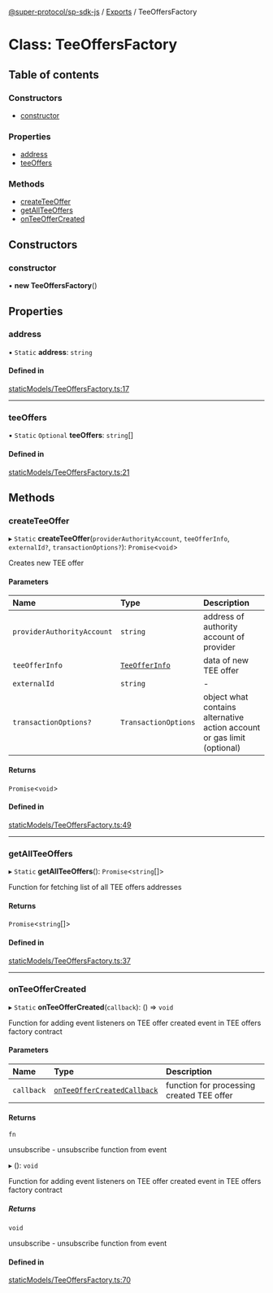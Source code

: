 [@super-protocol/sp-sdk-js](../README.md) / [Exports](../modules.md) / TeeOffersFactory

# Class: TeeOffersFactory

## Table of contents

### Constructors

- [constructor](TeeOffersFactory.md#constructor)

### Properties

- [address](TeeOffersFactory.md#address)
- [teeOffers](TeeOffersFactory.md#teeoffers)

### Methods

- [createTeeOffer](TeeOffersFactory.md#createteeoffer)
- [getAllTeeOffers](TeeOffersFactory.md#getallteeoffers)
- [onTeeOfferCreated](TeeOffersFactory.md#onteeoffercreated)

## Constructors

### constructor

• **new TeeOffersFactory**()

## Properties

### address

▪ `Static` **address**: `string`

#### Defined in

[staticModels/TeeOffersFactory.ts:17](https://github.com/Super-Protocol/sp-sdk-js/blob/3ba23f7/src/staticModels/TeeOffersFactory.ts#L17)

___

### teeOffers

▪ `Static` `Optional` **teeOffers**: `string`[]

#### Defined in

[staticModels/TeeOffersFactory.ts:21](https://github.com/Super-Protocol/sp-sdk-js/blob/3ba23f7/src/staticModels/TeeOffersFactory.ts#L21)

## Methods

### createTeeOffer

▸ `Static` **createTeeOffer**(`providerAuthorityAccount`, `teeOfferInfo`, `externalId?`, `transactionOptions?`): `Promise`<`void`\>

Creates new TEE offer

#### Parameters

| Name | Type | Description |
| :------ | :------ | :------ |
| `providerAuthorityAccount` | `string` | address of authority account of provider |
| `teeOfferInfo` | [`TeeOfferInfo`](../modules.md#teeofferinfo) | data of new TEE offer |
| `externalId` | `string` | - |
| `transactionOptions?` | `TransactionOptions` | object what contains alternative action account or gas limit (optional) |

#### Returns

`Promise`<`void`\>

#### Defined in

[staticModels/TeeOffersFactory.ts:49](https://github.com/Super-Protocol/sp-sdk-js/blob/3ba23f7/src/staticModels/TeeOffersFactory.ts#L49)

___

### getAllTeeOffers

▸ `Static` **getAllTeeOffers**(): `Promise`<`string`[]\>

Function for fetching list of all TEE offers addresses

#### Returns

`Promise`<`string`[]\>

#### Defined in

[staticModels/TeeOffersFactory.ts:37](https://github.com/Super-Protocol/sp-sdk-js/blob/3ba23f7/src/staticModels/TeeOffersFactory.ts#L37)

___

### onTeeOfferCreated

▸ `Static` **onTeeOfferCreated**(`callback`): () => `void`

Function for adding event listeners on TEE offer created event in TEE offers factory contract

#### Parameters

| Name | Type | Description |
| :------ | :------ | :------ |
| `callback` | [`onTeeOfferCreatedCallback`](../modules.md#onteeoffercreatedcallback) | function for processing created TEE offer |

#### Returns

`fn`

unsubscribe - unsubscribe function from event

▸ (): `void`

Function for adding event listeners on TEE offer created event in TEE offers factory contract

##### Returns

`void`

unsubscribe - unsubscribe function from event

#### Defined in

[staticModels/TeeOffersFactory.ts:70](https://github.com/Super-Protocol/sp-sdk-js/blob/3ba23f7/src/staticModels/TeeOffersFactory.ts#L70)
